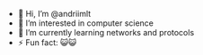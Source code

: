 - 👋 Hi, I’m @andriimlt
- 👀 I’m interested in computer science
- 🌱 I’m currently learning networks and protocols
- ⚡ Fun fact: 😺😺

<!---
andriimlt/andriimlt is a ✨ special ✨ repository because its `README.md` (this file) appears on your GitHub profile.
You can click the Preview link to take a look at your changes.
--->
